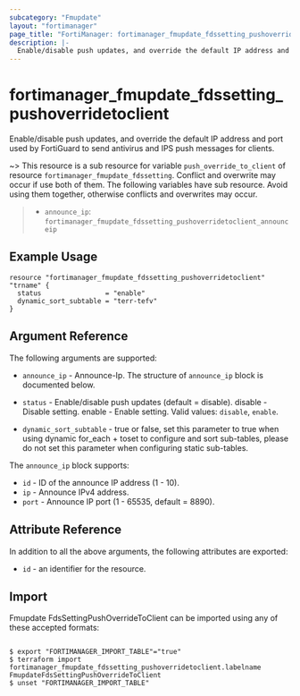 ```yaml
---
subcategory: "Fmupdate"
layout: "fortimanager"
page_title: "FortiManager: fortimanager_fmupdate_fdssetting_pushoverridetoclient"
description: |-
  Enable/disable push updates, and override the default IP address and port used by FortiGuard to send antivirus and IPS push messages for clients.
---
```


# fortimanager_fmupdate_fdssetting_pushoverridetoclient
Enable/disable push updates, and override the default IP address and port used by FortiGuard to send antivirus and IPS push messages for clients.

~> This resource is a sub resource for variable `push_override_to_client` of resource `fortimanager_fmupdate_fdssetting`. Conflict and overwrite may occur if use both of them.
The following variables have sub resource. Avoid using them together, otherwise conflicts and overwrites may occur.
>- `announce_ip`: `fortimanager_fmupdate_fdssetting_pushoverridetoclient_announceip`



## Example Usage

```hcl
resource "fortimanager_fmupdate_fdssetting_pushoverridetoclient" "trname" {
  status                = "enable"
  dynamic_sort_subtable = "terr-tefv"
}
```

## Argument Reference


The following arguments are supported:


* `announce_ip` - Announce-Ip. The structure of `announce_ip` block is documented below.
* `status` - Enable/disable push updates (default = disable). disable - Disable setting. enable - Enable setting. Valid values: `disable`, `enable`.

* `dynamic_sort_subtable` - true or false, set this parameter to true when using dynamic for_each + toset to configure and sort sub-tables, please do not set this parameter when configuring static sub-tables.

The `announce_ip` block supports:

* `id` - ID of the announce IP address (1 - 10).
* `ip` - Announce IPv4 address.
* `port` - Announce IP port (1 - 65535, default = 8890).


## Attribute Reference

In addition to all the above arguments, the following attributes are exported:
* `id` - an identifier for the resource.

## Import

Fmupdate FdsSettingPushOverrideToClient can be imported using any of these accepted formats:
```

$ export "FORTIMANAGER_IMPORT_TABLE"="true"
$ terraform import fortimanager_fmupdate_fdssetting_pushoverridetoclient.labelname FmupdateFdsSettingPushOverrideToClient
$ unset "FORTIMANAGER_IMPORT_TABLE"
```

